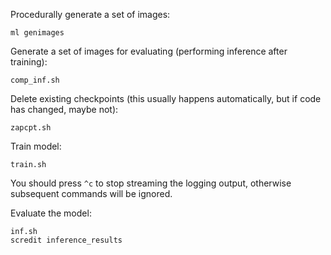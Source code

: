 Procedurally generate a set of images:

```
ml genimages
```

Generate a set of images for evaluating (performing inference after training):

```
comp_inf.sh
```

Delete existing checkpoints (this usually happens automatically, but if code has changed, maybe not):
```
zapcpt.sh
```

Train model:
```
train.sh
```

You should press `^c` to stop streaming the logging output, otherwise subsequent commands will be ignored.

Evaluate the model:
```
inf.sh
scredit inference_results
```
